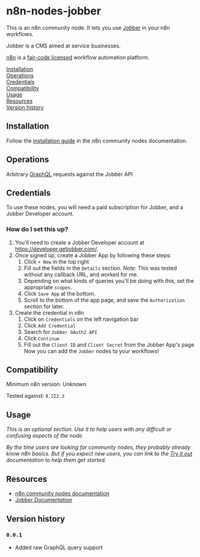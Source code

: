 # n8n-nodes-jobber

This is an n8n community node. It lets you use [Jobber](https://getjobber.com) in your n8n workflows.

Jobber is a CMS aimed at service businesses.

[n8n](https://n8n.io/) is a [fair-code licensed](https://docs.n8n.io/reference/license/) workflow automation platform.

[Installation](#installation)  
[Operations](#operations)  
[Credentials](#credentials)  <!-- delete if no auth needed -->  
[Compatibility](#compatibility)  
[Usage](#usage)  <!-- delete if not using this section -->  
[Resources](#resources)  
[Version history](#version-history)  <!-- delete if not using this section -->

## Installation

Follow the [installation guide](https://docs.n8n.io/integrations/community-nodes/installation/) in the n8n community nodes documentation.

## Operations

Arbitrary [GraphQL](https://graphql.org/) requests against the Jobber API

## Credentials

To use these nodes, you will need a paid subscription for Jobber, and a Jobber Developer account.

### How do I set this up?

1. You'll need to create a Jobber Developer account at https://developer.getjobber.com/.
2. Once signed up, create a Jobber App by following these steps:
   1. Click `+ New` in the top right
   2. Fill out the fields in the `Details` section. *Note*: This was tested without any callback URL, and worked for me.
   3. Depending on what kinds of queries you'll be doing with this, set the appropriate `scopes`.
   4. Click `Save App` at the bottom.
   5. Scroll to the bottom of the app page, and save the `Authorization` section for later.
3. Create the credential in n8n
   1. Click on `Credentials` on the left navigation bar
   2. Click `Add Credential`
   3. Search for `Jobber OAuth2 API`
   4. Click `Continue`
   5. Fill out the `Client ID` and `Client Secret` from the Jobber App's page
Now you can add the `Jobber` nodes to your workflows!

## Compatibility

Minimum n8n version: Unknown

Tested against: `0.222.3`

## Usage

_This is an optional section. Use it to help users with any difficult or confusing aspects of the node._

_By the time users are looking for community nodes, they probably already know n8n basics. But if you expect new users, you can link to the [Try it out](https://docs.n8n.io/try-it-out/) documentation to help them get started._

## Resources

* [n8n community nodes documentation](https://docs.n8n.io/integrations/community-nodes/)
* [Jobber Documentation](https://developer.getjobber.com/docs/)

## Version history

### `0.0.1`
* Added raw GraphQL query support
